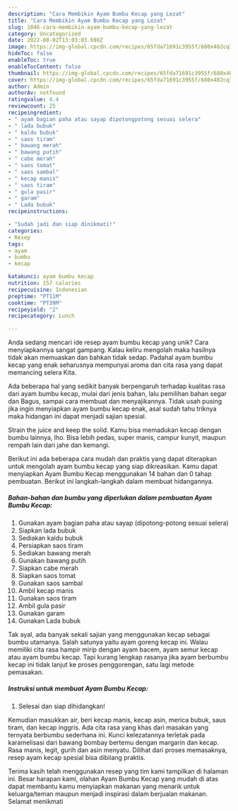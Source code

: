 ```yaml
---
description: "Cara Membikin Ayam Bumbu Kecap yang Lezat"
title: "Cara Membikin Ayam Bumbu Kecap yang Lezat"
slug: 1046-cara-membikin-ayam-bumbu-kecap-yang-lezat
category: Uncategorized
date: 2022-08-02T13:03:03.698Z
image: https://img-global.cpcdn.com/recipes/65fda71691c3955f/680x482cq70/ayam-bumbu-kecap-foto-resep-utama.jpg
hideToc: false
enableToc: true
enableTocContent: false
thumbnail: https://img-global.cpcdn.com/recipes/65fda71691c3955f/680x482cq70/ayam-bumbu-kecap-foto-resep-utama.jpg
cover: https://img-global.cpcdn.com/recipes/65fda71691c3955f/680x482cq70/ayam-bumbu-kecap-foto-resep-utama.jpg
author: Admin
authorAv: notfound
ratingvalue: 4.4
reviewcount: 25
recipeingredient:
- " ayam bagian paha atau sayap dipotongpotong sesuai selera"
- " lada bubuk"
- " kaldu bubuk"
- " saos tiram"
- " bawang merah"
- " bawang putih"
- " cabe merah"
- " saos tomat"
- " saos sambal"
- " kecap manis"
- " saos tiram"
- " gula pasir"
- " garam"
- " Lada bubuk"
recipeinstructions:

- "Sudah jadi dan siap dinikmati!"
categories:
- Resep
tags:
- ayam
- bumbu
- kecap

katakunci: ayam bumbu kecap 
nutrition: 157 calories
recipecuisine: Indonesian
preptime: "PT11M"
cooktime: "PT39M"
recipeyield: "2"
recipecategory: Lunch

---
```





Anda sedang mencari ide resep ayam bumbu kecap yang unik? Cara menyiapkannya sangat gampang. Kalau keliru mengolah maka hasilnya tidak akan memuaskan dan bahkan tidak sedap. Padahal ayam bumbu kecap yang enak seharusnya mempunyai aroma dan cita rasa yang dapat memancing selera Kita.





Ada beberapa hal yang sedikit banyak berpengaruh terhadap kualitas rasa dari ayam bumbu kecap, mulai dari jenis bahan, lalu pemilihan bahan segar dan Bagus, sampai cara membuat dan menyajikannya. Tidak usah pusing jika ingin menyiapkan ayam bumbu kecap enak,      asal sudah tahu triknya maka hidangan ini dapat menjadi sajian spesial.














Strain the juice and keep the solid. Kamu bisa memadukan kecap dengan bumbu lainnya, lho. Bisa lebih pedas, super manis, campur kunyit, maupun rempah lain dari jahe dan kemangi.






Berikut ini ada beberapa cara mudah dan praktis yang dapat diterapkan untuk mengolah ayam bumbu kecap yang siap dikreasikan. Kamu dapat menyiapkan Ayam Bumbu Kecap menggunakan 14 bahan dan 0 tahap pembuatan. Berikut ini langkah-langkah dalam membuat hidangannya.

<!--inarticleads1-->

##### Bahan-bahan dan bumbu yang diperlukan dalam pembuatan Ayam Bumbu Kecap:

1. Gunakan  ayam bagian paha atau sayap (dipotong-potong sesuai selera)
1. Siapkan  lada bubuk
1. Sediakan  kaldu bubuk
1. Persiapkan  saos tiram
1. Sediakan  bawang merah
1. Gunakan  bawang putih
1. Siapkan  cabe merah
1. Siapkan  saos tomat
1. Gunakan  saos sambal
1. Ambil  kecap manis
1. Gunakan  saos tiram
1. Ambil  gula pasir
1. Gunakan  garam
1. Gunakan  Lada bubuk


Tak ayal, ada banyak sekali sajian yang menggunakan kecap sebagai bumbu utamanya. Salah satunya yaitu ayam goreng kecap ini. Walau memiliki cita rasa hampir mirip dengan ayam bacem, ayam semur kecap atau ayam bumbu kecap. Tapi kurang lengkap rasanya jika ayam berbumbu kecap ini tidak lanjut ke proses penggorengan, satu lagi metode pemasakan. 

<!--inarticleads2-->

##### Instruksi untuk membuat Ayam Bumbu Kecap:


1. Selesai dan siap dihidangkan!

Kemudian masukkan air, beri kecap manis, kecap asin, merica bubuk, saus tiram, dan kecap inggris. Ada cita rasa yang khas dari masakan yang ternyata berbumbu sederhana ini. Kunci kelezatannya terletak pada karamelisasi dari bawang bombay bertemu dengan margarin dan kecap. Rasa manis, legit, gurih dan asin menyatu. Dilihat dari proses memasaknya, resep ayam kecap spesial bisa dibilang praktis. 

Terima kasih telah menggunakan resep yang tim kami tampilkan di halaman ini. Besar harapan kami, olahan Ayam Bumbu Kecap yang mudah di atas dapat membantu kamu menyiapkan makanan yang menarik untuk keluarga/teman maupun menjadi inspirasi dalam berjualan makanan. Selamat menikmati

